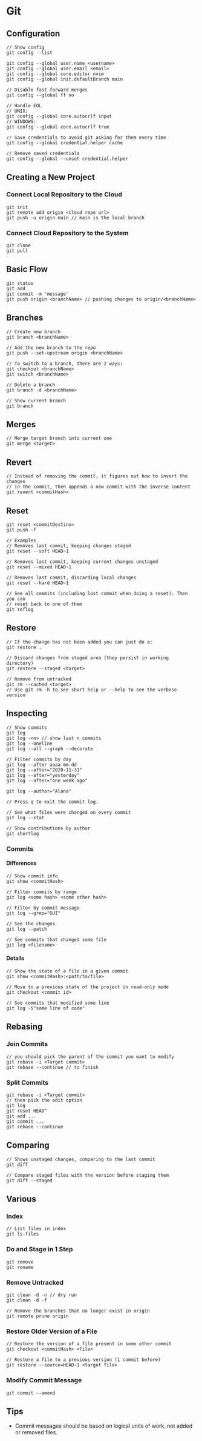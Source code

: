 # Git

## Configuration

~~~
// Show config
git config --list

git config --global user.name <username>
git config --global user.email <email>
git config --global core.editor nvim
git config --global init.defaultBranch main

// Disable fast forward merges
git config --global ff no

// Handle EOL
// UNIX:
git config --global core.autocrlf input
// WINDOWS:
git config --global core.autocrlf true

// Save credentials to avoid git asking for them every time
git config --global credential.helper cache

// Remove saved credentials
git config --global --unset credential.helper
~~~

## Creating a New Project

### Connect Local Repository to the Cloud

~~~
git init
git remote add origin <cloud repo url>
git push -u origin main // main is the local branch
~~~

### Connect Cloud Repository to the System

~~~
git clone
git pull
~~~

## Basic Flow

~~~
git status
git add
git commit -m 'message'
git push origin <branchName> // pushing changes to origin/<branchName>
~~~

## Branches

~~~
// Create new branch
git branch <branchName>

// Add the new branch to the repo
git push --set-upstream origin <branchName>

// To switch to a branch, there are 2 ways:
git checkout <branchName>
git switch <branchName>

// Delete a branch
git branch -d <branchName>

// Show current branch
git branch
~~~

## Merges

~~~
// Merge target branch into current one
git merge <target>
~~~

## Revert

~~~
// Instead of removing the commit, it figures out how to invert the changes
// in the commit, then appends a new commit with the inverse content
git revert <commitHash>
~~~

## Reset

~~~
git reset <commitDestino>
git push -f

// Examples
// Removes last commit, keeping changes staged
git reset --soft HEAD~1

// Removes last commit, keeping current changes unstaged
git reset --mixed HEAD~1

// Removes last commit, discarding local changes
git reset --hard HEAD~1

// See all commits (including lost commit when doing a reset). Then you can
// reset back to one of them
git reflog
~~~

## Restore

~~~
// If the change has not been added you can just do a:
git restore .

// Discard changes from staged area (they persist in working directory)
git restore --staged <target>

// Remove from untracked
git rm --cached <target>
// Use git rm -h to see short help or --help to see the verbose version
~~~



## Inspecting

~~~
// Show commits
git log
git log -<n> // show last n commits
git log --oneline
git log --all --graph --decorate

// Filter commits by day
git log --after aaaa-mm-dd
git log --after="2020-11-31"
git log --after="yesterday"
git log --after="one week ago"

git log --author="Alana"

// Press q to exit the commit log.

// See what files were changed on every commit
git log --stat

// Show contributions by author
git shortlog
~~~

### Commits


#### Differences

~~~
// Show commit info
git show <commitHash>

// Filter commits by range
git log <some hash> <some other hash>

// Filter by commit message
git log --grep="GUI"

// See the changes
git log --patch

// See commits that changed some file
git log <filename>
~~~

#### Details

~~~
// Show the state of a file in a given commit
git show <commitHash>:<path/to/file>

// Move to a previous state of the project in read-only mode
git checkout <commit id>

// See commits that modified some line
git log -S"some line of code"
~~~

## Rebasing

### Join Commits

~~~
// you should pick the parent of the commit you want to modify
git rebase -i <Target commit>
git rebase --continue // to finish
~~~

### Split Commits

~~~
git rebase -i <Target commit>
// then pick the edit option
git log
git reset HEAD^
git add ...
git commit ...
git rebase --continue
~~~

## Comparing

~~~
// Shows unstaged changes, comparing to the last commit
git diff

// Compare staged files with the version before staging them
git diff --staged
~~~

## Various

### Index

~~~
// List files in index
git ls-files
~~~

### Do and Stage in 1 Step

~~~
git remove
git rename
~~~

### Remove Untracked

~~~
git clean -d -n // dry run
git clean -d -f
~~~

~~~
// Remove the branches that no longer exist in origin
git remote prune origin
~~~


### Restore Older Version of a File

~~~
// Restore the version of a file present in some other commit
git checkout <commitHash> <file>

// Restore a file to a previous version (1 commit before)
git restore --source=HEAD~1 <target file>
~~~

### Modify Commit Message

~~~
git commit --amend
~~~

## Tips

- Commit messages should be based on logical units of work, not added or removed files.
